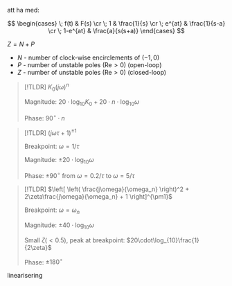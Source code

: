 
att ha med:


$$
\begin{cases}
    \;  f(t)        & F(s) \cr
    \;  1           & \frac{1}{s} \cr
    \;  e^{at}      & \frac{1}{s-a} \cr
    \;  1-e^{at}    & \frac{a}{s(s+a)}
\end{cases}
$$


$Z=N+P$
- $N$ - number of clock-wise encirclements of $(-1,0)$
- $P$ - number of unstable poles ($\text{Re}>0$) (open-loop)
- $Z$ - number of unstable poles ($\text{Re}>0$) (closed-loop)


> [!TLDR] $K_0(j\omega)^n$
> 
> 
> Magnitude: $20\cdot\log_{10}K_0+20\cdot n\cdot\log_{10}\omega$
>
> Phase: $90^\circ\cdot n$


> [!TLDR] $(j\omega\tau+1)^{\pm1}$
>
> 
> Breakpoint: $\omega=1/\tau$
>
> Magnitude: $\pm20\cdot\log_{10}\omega$
>
> Phase: $\pm90^\circ$ from $\omega=0.2/\tau$ to $\omega=5/\tau$


> [!TLDR] $\left[ \left( \frac{j\omega}{\omega_n} \right)^2 + 2\zeta\frac{j\omega}{\omega_n} + 1 \right]^{\pm1}$
> 
> 
> Breakpoint: $\omega=\omega_n$
> 
> Magnitude: $\pm40\cdot\log_{10}\omega$
> 
> Small $\zeta$($<0.5$), peak at breakpoint: $20\cdot\log_{10}\frac{1}{2\zeta}$
> 
> Phase: $\pm180^\circ$


linearisering

